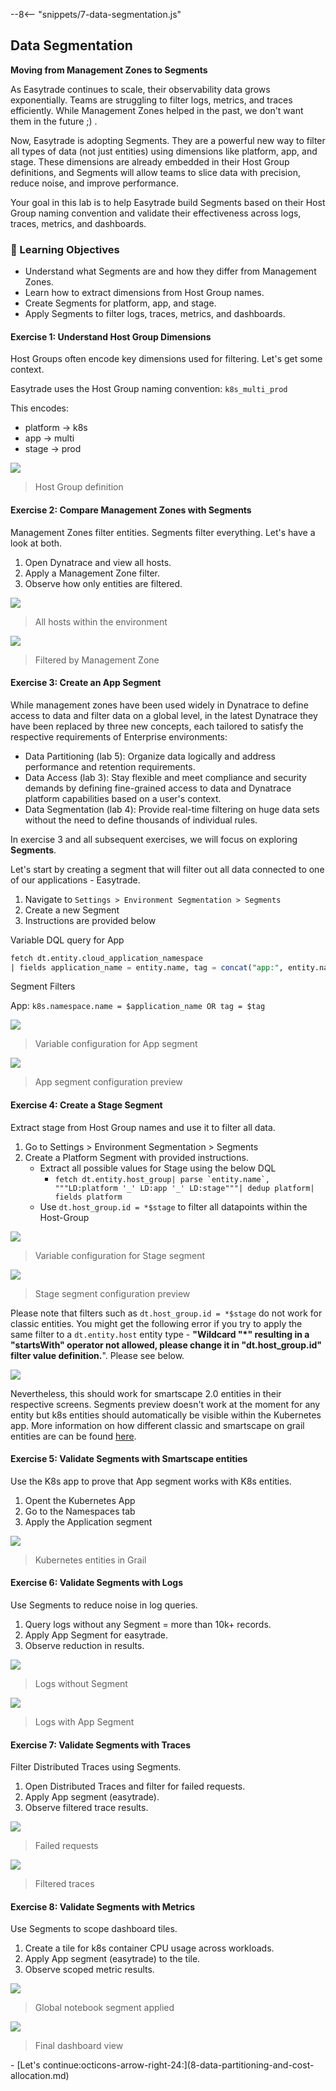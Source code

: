 --8<-- "snippets/7-data-segmentation.js"

## Data Segmentation

**Moving from Management Zones to Segments**

As Easytrade continues to scale, their observability data grows exponentially. Teams are struggling to filter logs, metrics, and traces efficiently. While Management Zones helped in the past, we don't want them in the future ;) .

Now, Easytrade is adopting Segments. They are a powerful new way to filter all types of data (not just entities) using dimensions like platform, app, and stage. These dimensions are already embedded in their Host Group definitions, and Segments will allow teams to slice data with precision, reduce noise, and improve performance.

Your goal in this lab is to help Easytrade build Segments based on their Host Group naming convention and validate their effectiveness across logs, traces, metrics, and dashboards.

### 🎯 Learning Objectives

- Understand what Segments are and how they differ from Management Zones.
- Learn how to extract dimensions from Host Group names.
- Create Segments for platform, app, and stage.
- Apply Segments to filter logs, traces, metrics, and dashboards.

#### Exercise 1: Understand Host Group Dimensions

Host Groups often encode key dimensions used for filtering. Let's get some context.

Easytrade uses the Host Group naming convention:
`k8s_multi_prod`

This encodes:

- platform → k8s
- app → multi
- stage → prod

![](img/content/host-group-definition.png)

> Host Group definition

#### Exercise 2: Compare Management Zones with Segments

Management Zones filter entities. Segments filter everything. Let's have a look at both.

1. Open Dynatrace and view all hosts.
2. Apply a Management Zone filter.
3. Observe how only entities are filtered.

![](img/content/all-hosts-view.png)

> All hosts within the environment

![](img/content/management-zone-filter.png)

> Filtered by Management Zone

#### Exercise 3: Create an App Segment

While management zones have been used widely in Dynatrace to define access to data and filter data on a global level, in the latest Dynatrace they have been replaced by three new concepts, each tailored to satisfy the respective requirements of Enterprise environments:

- Data Partitioning (lab 5): Organize data logically and address performance and retention requirements.
- Data Access (lab 3): Stay flexible and meet compliance and security demands by defining fine-grained access to data and Dynatrace platform capabilities based on a user's context.
- Data Segmentation (lab 4): Provide real-time filtering on huge data sets without the need to define thousands of individual rules.

In exercise 3 and all subsequent exercises, we will focus on exploring **Segments**.

Let's start by creating a segment that will filter out all data connected to one of our applications - Easytrade.

1. Navigate to `Settings > Environment Segmentation > Segments`
2. Create a new Segment
3. Instructions are provided below

Variable DQL query for App

```sql
fetch dt.entity.cloud_application_namespace
| fields application_name = entity.name, tag = concat("app:", entity.name)
```

Segment Filters

App: `k8s.namespace.name = $application_name OR tag = $tag`

![](img/content/lab4-ex3-app-segment-variable.png)

> Variable configuration for App segment

![](img/content/lab4-ex3-app-segment-configuration.png)

> App segment configuration preview

#### Exercise 4: Create a Stage Segment

Extract stage from Host Group names and use it to filter all data.

1. Go to Settings > Environment Segmentation > Segments
2. Create a Platform Segment with provided instructions.
   - Extract all possible values for Stage using the below DQL
     - `` fetch dt.entity.host_group| parse `entity.name`, """LD:platform '_' LD:app '_' LD:stage"""| dedup platform| fields platform ``
   - Use `dt.host_group.id = *$stage` to filter all datapoints within the Host-Group

![](img/content/lab4-ex4-stage-segment-variable.png)

> Variable configuration for Stage segment

![](img/content/lab4-ex4-stage-segment-configuration.png)

> Stage segment configuration preview

Please note that filters such as `dt.host_group.id = *$stage` do not work for classic entities. You might get the following error if you try to apply the same filter to a `dt.entity.host` entity type - **"Wildcard "\*" resulting in a "startsWith" operator not allowed, please change it in "dt.host_group.id" filter value definition.**". Please see below.

![](img/content/lab4-ex4-classic-entity-segment-error.png)

Nevertheless, this should work for smartscape 2.0 entities in their respective screens. Segments preview doesn't work at the moment for any entity but k8s entities should automatically be visible within the Kubernetes app. More information on how different classic and smartscape on grail entities are can be found [here](https://docs.dynatrace.com/docs/discover-dynatrace/platform/grail/smartscape-on-grail#differences-between-classic-entities-and-smartscape-on-grail).

#### Exercise 5: Validate Segments with Smartscape entities

Use the K8s app to prove that App segment works with K8s entities.

1. Opent the Kubernetes App
2. Go to the Namespaces tab
3. Apply the Application segment

![](img/content/lab4-ex5-smartscape-k8s-entity-filter.png)

> Kubernetes entities in Grail

#### Exercise 6: Validate Segments with Logs

Use Segments to reduce noise in log queries.

1. Query logs without any Segment = more than 10k+ records.
2. Apply App Segment for easytrade.
3. Observe reduction in results.

![](img/content/lab4-ex6-log-without-segment.png)

> Logs without Segment

![](img/content/lab4-ex6-log-with-app-segment.png)

> Logs with App Segment

#### Exercise 7: Validate Segments with Traces

Filter Distributed Traces using Segments.

1. Open Distributed Traces and filter for failed requests.
2. Apply App segment (easytrade).
3. Observe filtered trace results.

![](img/content/lab4-ex7-failed-requests.png)

> Failed requests

![](img/content/lab4-ex7-filtered-traces.png)

> Filtered traces

#### Exercise 8: Validate Segments with Metrics

Use Segments to scope dashboard tiles.

1. Create a tile for k8s container CPU usage across workloads.
2. Apply App segment (easytrade) to the tile.
3. Observe scoped metric results.

![](img/content/lab4-ex8-notebook-segment.png)

> Global notebook segment applied

![](img/content/lab4-ex8-final-notebook-view.png)

> Final dashboard view

<div class="grid cards" markdown>
- [Let's continue:octicons-arrow-right-24:](8-data-partitioning-and-cost-allocation.md)
</div>
